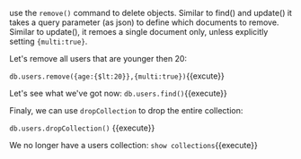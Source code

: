 use the `remove()` command to delete objects. Similar to find() and update() it takes a query parameter (as json) to define
which documents to remove. Similar to update(), it remoes a single document only, unless explicitly setting `{multi:true}`.

Let's remove all users that are younger then 20:

`db.users.remove({age:{$lt:20}},{multi:true})`{{excute}}

Let's see what we've got now:
`db.users.find()`{{execute}}

Finaly, we can use `dropCollection` to drop the entire collection:

`db.users.dropCollection()` {{execute}}

We no longer have a users collection: `show collections`{{execute}}

